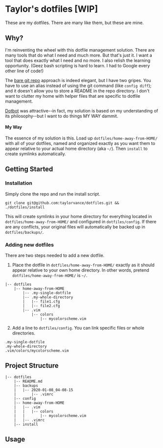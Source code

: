 # Taylor's dotfiles [WIP]

These are my dotfiles. There are many like them, but these are mine.

## Why?

I'm reinventing the wheel with this dotfile management solution. There are many tools that do what I need and much more. But that's just it. I want a tool that does exactly what I need and no more. I also relish the learning opportunity. (Geez bash scripting is hard to learn. I had to Google every other line of code!)

The [bare git repo](https://www.atlassian.com/git/tutorials/dotfiles) approach is indeed elegant, but I have two gripes. You have to use an alias instead of using the git command (like `config diff`); and it doesn't allow you to store a README in the repo directory. I don't want to clutter my home with helper files that are specific to dotfile management.

[Dotbot](https://www.anishathalye.com/2014/08/03/managing-your-dotfiles/) was attractive--in fact, my solution is based on my understanding of its philosophy--but I want to do things MY WAY dammit.

#### My Way

The essence of my solution is this. Load up `dotfiles/home-away-from-HOME/` with all of your dotfiles, named and organized exactly as you want them to appear relative to your actual home directory (aka `~/`). Then `install` to create symlinks automatically.

## Getting Started

### Installation

Simply clone the repo and run the install script.

```
git clone git@github.com:taylorvance/dotfiles.git && ./dotfiles/install
```

This will create symlinks in your home directory for everything located in `dotfiles/home-away-from-HOME/` and configured in `dotfiles/config`. If there are any conflicts, your original files will automatically be backed up in `dotfiles/backups/`.

### Adding new dotfiles

There are two steps needed to add a new dotfile.

1. Place the dotfile in `dotfiles/home-away-from-HOME/` exactly as it should appear relative to your own home directory. In other words, pretend `dotfiles/home-away-from-HOME/` is `~/`.

```
|-- dotfiles
    |-- home-away-from-HOME
        |-- .my-single-dotfile
        |-- .my-whole-directory
        |   |-- file1.cfg
        |   |-- file2.cfg
        |-- .vim
            |-- colors
                |-- mycolorscheme.vim
```

2. Add a line to `dotfiles/config`. You can link specific files or whole directories.

```
.my-single-dotfile
.my-whole-directory
.vim/colors/mycolorscheme.vim
```

## Project Structure

```
|-- dotfiles
    |-- README.md
    |-- backups
    |   |-- 2020-01-08_04-08-15
    |       |-- .vimrc
    |-- config
    |-- home-away-from-HOME
    |   |-- .vim
    |   |   |-- colors
    |   |       |-- mycolorscheme.vim
    |   |-- .vimrc
    |-- install
```

## Usage
